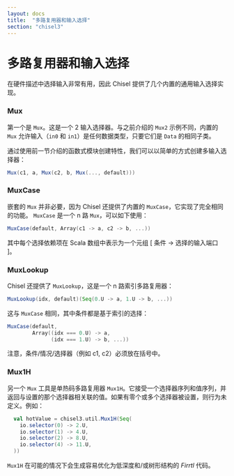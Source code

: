 ```yaml
---
layout: docs
title:  "多路复用器和输入选择"
section: "chisel3"
---
```


# 多路复用器和输入选择

在硬件描述中选择输入非常有用，因此 Chisel 提供了几个内置的通用输入选择实现。

### Mux
第一个是 `Mux`。这是一个 2 输入选择器。与之前介绍的 `Mux2` 示例不同，内置的 `Mux` 允许输入（`in0` 和 `in1`）是任何数据类型，只要它们是 `Data` 的相同子类。

通过使用前一节介绍的函数式模块创建特性，我们可以以简单的方式创建多输入选择器：

```scala
Mux(c1, a, Mux(c2, b, Mux(..., default)))
```

### MuxCase

嵌套的 `Mux` 并非必要，因为 Chisel 还提供了内置的 `MuxCase`，它实现了完全相同的功能。
`MuxCase` 是一个 n 路 `Mux`，可以如下使用：

```scala
MuxCase(default, Array(c1 -> a, c2 -> b, ...))
```

其中每个选择依赖项在 Scala 数组中表示为一个元组 [ 条件 -> 选择的输入端口 ]。

### MuxLookup
Chisel 还提供了 `MuxLookup`，这是一个 n 路索引多路复用器：

```scala
MuxLookup(idx, default)(Seq(0.U -> a, 1.U -> b, ...))
```

这与 `MuxCase` 相同，其中条件都是基于索引的选择：

```scala
MuxCase(default,
        Array((idx === 0.U) -> a,
              (idx === 1.U) -> b, ...))
```

注意，条件/情况/选择器（例如 c1, c2）必须放在括号中。

### Mux1H
另一个 ```Mux``` 工具是单热码多路复用器 ```Mux1H```。它接受一个选择器序列和值序列，并返回与设置的那个选择器相关联的值。如果有零个或多个选择器被设置，则行为未定义。例如：

```scala
  val hotValue = chisel3.util.Mux1H(Seq(
    io.selector(0) -> 2.U,
    io.selector(1) -> 4.U,
    io.selector(2) -> 8.U,
    io.selector(4) -> 11.U,
  ))
```
`Mux1H` 在可能的情况下会生成容易优化为低深度和/或树形结构的 *Firrtl* 代码。
